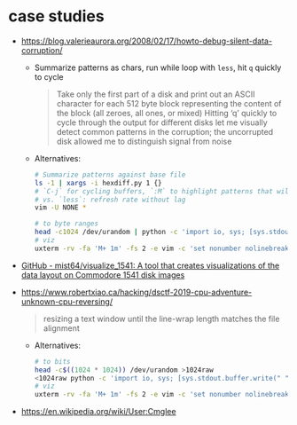 # case studies

- https://blog.valerieaurora.org/2008/02/17/howto-debug-silent-data-corruption/
    - Summarize patterns as chars, run while loop with `less`, hit `q` quickly to cycle
        > Take only the first part of a disk and print out an ASCII character for each 512 byte block representing the content of the block (all zeroes, all ones, or mixed)
        > Hitting ‘q’ quickly to cycle through the output for different disks let me visually detect common patterns in the corruption; the uncorrupted disk allowed me to distinguish signal from noise
    - Alternatives:
        ```bash
        # Summarize patterns against base file
        ls -1 | xargs -i hexdiff.py 1 {}
        # `C-j` for cycling buffers, `:M` to highlight patterns that will blink on cycling
        # vs. `less`: refresh rate without lag
        vim -U NONE *

        # to byte ranges
        head -c1024 /dev/urandom | python -c 'import io, sys; [sys.stdout.buffer.write(" ".encode() if ord(x) == 0 else "1".encode() if ord(x) < 32 else "2".encode() if ord(x) < 128 else "3".encode()) for x in io.TextIOWrapper(sys.stdin.buffer, encoding="latin-1").read()]' >1024asc
        # viz
        uxterm -rv -fa 'M+ 1m' -fs 2 -e vim -c 'set nonumber nolinebreak nobreakindent showbreak=' -c 'M 1' -c 'M 2' -c 'M 3' 1024asc
        ```

- [GitHub \- mist64/visualize\_1541: A tool that creates visualizations of the data layout on Commodore 1541 disk images](https://github.com/mist64/visualize_1541)
- https://www.robertxiao.ca/hacking/dsctf-2019-cpu-adventure-unknown-cpu-reversing/
    > resizing a text window until the line-wrap length matches the file alignment
    - Alternatives:
        ```bash
        # to bits
        head -c$((1024 * 1024)) /dev/urandom >1024raw
        <1024raw python -c 'import io, sys; [sys.stdout.buffer.write(" ".encode() if x == "0" else "1".encode()) for y in io.TextIOWrapper(sys.stdin.buffer, encoding="latin-1").read() for x in bin(ord(y))[2:].zfill(8)]' >1024bits
        # viz
        uxterm -rv -fa 'M+ 1m' -fs 2 -e vim -c 'set nonumber nolinebreak nobreakindent showbreak=' -c 'M 1' -c 'M 2' -c 'M 3' <(fold -b512 1024bits)
        ```

- https://en.wikipedia.org/wiki/User:Cmglee
